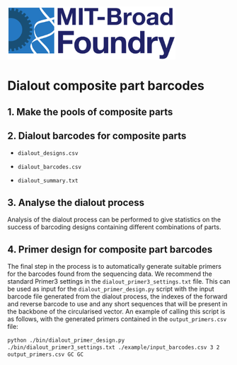 <img src="../assets/foundry-logo.png" height="120px"/>

# Dialout composite part barcodes



## 1. Make the pools of composite parts


## 2. Dialout barcodes for composite parts


- `dialout_designs.csv`

- `dialout_barcodes.csv`

- `dialout_summary.txt`


## 3. Analyse the dialout process

Analysis of the dialout process can be performed to give statistics on the success of barcoding designs containing different combinations of parts. 

## 4. Primer design for composite part barcodes

The final step in the process is to automatically generate suitable primers for the barcodes found from the sequencing data. We recommend the standard Primer3 settings in the `dialout_primer3_settings.txt` file. This can be used as input for the `dialout_primer_design.py` script with the input barcode file generated from the dialout process, the indexes of the forward and reverse barcode to use and any short sequences that will be present in the backbone of the circularised vector. An example of calling this script is as follows, with the generated primers contained in the `output_primers.csv` file:

	python ./bin/dialout_primer_design.py ./bin/dialout_primer3_settings.txt ./example/input_barcodes.csv 3 2 output_primers.csv GC GC
